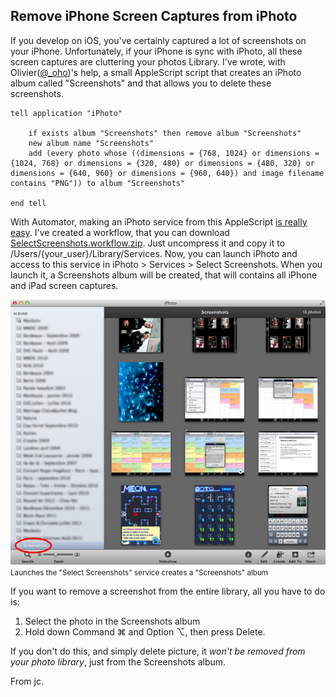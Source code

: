 ## Remove iPhone Screen Captures from iPhoto

If you develop on iOS, you've certainly captured a lot of screenshots on your iPhone. Unfortunately, if your iPhone is sync with iPhoto, all these screen captures are cluttering your photos Library. I've wrote, with Olivier([@_oho](https://twitter.com/_oho))'s help,  a small AppleScript script that creates an iPhoto album called "Screenshots" and that allows you to delete these screenshots. 

	tell application "iPhoto"
		
		if exists album "Screenshots" then remove album "Screenshots"
		new album name "Screenshots"
		add (every photo whose ((dimensions = {768, 1024} or dimensions = {1024, 768} or dimensions = {320, 480} or dimensions = {480, 320} or dimensions = {640, 960} or dimensions = {960, 640}) and image filename contains "PNG")) to album "Screenshots"
		
	end tell	
	
With Automator, making an iPhoto service from this AppleScript [is really easy](http://arstechnica.com/apple/guides/2011/03/howto-build-mac-os-x-services-with-automator-and-shell-scripting.ars). I've created a workflow, that you can download [SelectScreenshots.workflow.zip](SelectScreenshots.workflow.zip). Just uncompress it and copy it to /Users/{your\_user}/Library/Services. Now, you can launch iPhoto and access to this service in iPhoto > Services > Select Screenshots. When you launch it, a Screenshots album will be created, that will contains all iPhone and iPad screen captures. 

![iPhoto Screenshots Album](iphoto.jpg)<small class="caption">Launches the "Select Screenshots" service creates a "Screenshots" album</small>

If you want to remove a screenshot from the entire library, all you have to do is:

1. Select the photo in the Screenshots album
2. Hold down Command &#8984; and Option &#8997;, then press Delete.

If you don't do this, and simply delete picture, it _won't be removed from your photo library_, just from the Screenshots album. 

From jc.

